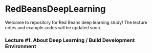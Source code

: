 # RedBeansDeepLearning

Welcome to repository for Red Beans deep learning study! The lecture notes and example codes will be updated soon.

### Lecture #1. About Deep Learning / Build Development Environment

